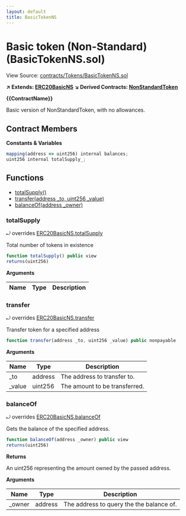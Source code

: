 ```yaml
---
layout: default
title: BasicTokenNS
---
```


# Basic token (Non-Standard) (BasicTokenNS.sol)

View Source: [contracts/Tokens/BasicTokenNS.sol](../contracts/Tokens/BasicTokenNS.sol)

**↗ Extends: [ERC20BasicNS](ERC20BasicNS.md)**
**↘ Derived Contracts: [NonStandardToken](NonStandardToken.md)**

**{{ContractName}}**

Basic version of NonStandardToken, with no allowances.

## Contract Members
**Constants & Variables**

```js
mapping(address => uint256) internal balances;
uint256 internal totalSupply_;

```

## Functions

- [totalSupply()](#totalsupply)
- [transfer(address _to, uint256 _value)](#transfer)
- [balanceOf(address _owner)](#balanceof)

### totalSupply

⤾ overrides [ERC20BasicNS.totalSupply](ERC20BasicNS.md#totalsupply)

Total number of tokens in existence

```js
function totalSupply() public view
returns(uint256)
```

**Arguments**

| Name        | Type           | Description  |
| ------------- |------------- | -----|

### transfer

⤾ overrides [ERC20BasicNS.transfer](ERC20BasicNS.md#transfer)

Transfer token for a specified address

```js
function transfer(address _to, uint256 _value) public nonpayable
```

**Arguments**

| Name        | Type           | Description  |
| ------------- |------------- | -----|
| _to | address | The address to transfer to. | 
| _value | uint256 | The amount to be transferred. | 

### balanceOf

⤾ overrides [ERC20BasicNS.balanceOf](ERC20BasicNS.md#balanceof)

Gets the balance of the specified address.

```js
function balanceOf(address _owner) public view
returns(uint256)
```

**Returns**

An uint256 representing the amount owned by the passed address.

**Arguments**

| Name        | Type           | Description  |
| ------------- |------------- | -----|
| _owner | address | The address to query the the balance of. | 

